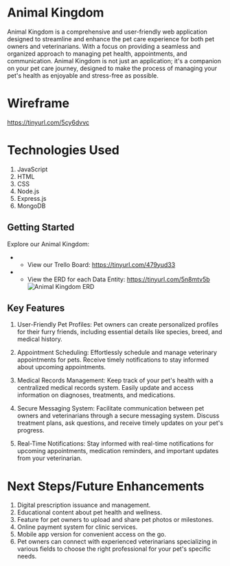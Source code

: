 # Animal Kingdom

Animal Kingdom is a comprehensive and user-friendly web application designed to streamline and enhance the pet care experience for both pet owners and veterinarians. With a focus on providing a seamless and organized approach to managing pet health, appointments, and communication. Animal Kingdom is not just an application; it's a companion on your pet care journey, designed to make the process of managing your pet's health as enjoyable and stress-free as possible.

# Wireframe

https://tinyurl.com/5cy6dvvc

# Technologies Used

1. JavaScript
2. HTML
3. CSS
4. Node.js
5. Express.js
6. MongoDB

## Getting Started

Explore our Animal Kingdom:

- - View our Trello Board: https://tinyurl.com/479yud33
- - View the ERD for each Data Entity: https://tinyurl.com/5n8mtv5b
![Animal Kingdom ERD](https://github.com/smackeem/Animal_Kingdom_Project_2/assets/43871798/2eac32cd-b6d5-4684-b1da-0970baa03164)


## Key Features

1. User-Friendly Pet Profiles:
   Pet owners can create personalized profiles for their furry friends, including essential details like species, breed, and medical history.

2. Appointment Scheduling:
   Effortlessly schedule and manage veterinary appointments for pets. Receive timely notifications to stay informed about upcoming appointments.

3. Medical Records Management:
   Keep track of your pet's health with a centralized medical records system. Easily update and access information on diagnoses, treatments, and medications.

4. Secure Messaging System:
   Facilitate communication between pet owners and veterinarians through a secure messaging system. Discuss treatment plans, ask questions, and receive timely updates on your pet's progress.

5. Real-Time Notifications:
   Stay informed with real-time notifications for upcoming appointments, medication reminders, and important updates from your veterinarian.

# Next Steps/Future Enhancements

1. Digital prescription issuance and management.
2. Educational content about pet health and wellness.
3. Feature for pet owners to upload and share pet photos or milestones.
4. Online payment system for clinic services.
5. Mobile app version for convenient access on the go.
6. Pet owners can connect with experienced veterinarians specializing in various fields to choose the right professional for your pet's specific needs.
